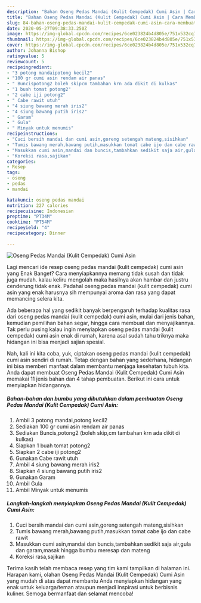 ```yaml
---
description: "Bahan Oseng Pedas Mandai (Kulit Cempedak) Cumi Asin | Cara Membuat Oseng Pedas Mandai (Kulit Cempedak) Cumi Asin Yang Enak Dan Lezat"
title: "Bahan Oseng Pedas Mandai (Kulit Cempedak) Cumi Asin | Cara Membuat Oseng Pedas Mandai (Kulit Cempedak) Cumi Asin Yang Enak Dan Lezat"
slug: 84-bahan-oseng-pedas-mandai-kulit-cempedak-cumi-asin-cara-membuat-oseng-pedas-mandai-kulit-cempedak-cumi-asin-yang-enak-dan-lezat
date: 2020-05-27T09:38:33.250Z
image: https://img-global.cpcdn.com/recipes/6ce023824b4d805e/751x532cq70/oseng-pedas-mandai-kulit-cempedak-cumi-asin-foto-resep-utama.jpg
thumbnail: https://img-global.cpcdn.com/recipes/6ce023824b4d805e/751x532cq70/oseng-pedas-mandai-kulit-cempedak-cumi-asin-foto-resep-utama.jpg
cover: https://img-global.cpcdn.com/recipes/6ce023824b4d805e/751x532cq70/oseng-pedas-mandai-kulit-cempedak-cumi-asin-foto-resep-utama.jpg
author: Johanna Bishop
ratingvalue: 5
reviewcount: 5
recipeingredient:
- "3 potong mandaipotong kecil2"
- "100 gr cumi asin rendam air panas"
- " Buncispotong2 boleh skipcm tambahan krn ada dikit di kulkas"
- "1 buah tomat potong2"
- "2 cabe iji potong2"
- " Cabe rawit utuh"
- "4 siung bawang merah iris2"
- "4 siung bawang putih iris2"
- " Garam"
- " Gula"
- " Minyak untuk menumis"
recipeinstructions:
- "Cuci bersih mandai dan cumi asin,goreng setengah mateng,sisihkan"
- "Tumis bawang merah,bawang putih,masukkan tomat cabe ijo dan cabe rawit"
- "Masukkan cumi asin,mandai dan buncis,tambahkan sedikit saja air,gula dan garam,masak hingga bumbu meresap dan mateng"
- "Koreksi rasa,sajikan"
categories:
- Resep
tags:
- oseng
- pedas
- mandai

katakunci: oseng pedas mandai 
nutrition: 227 calories
recipecuisine: Indonesian
preptime: "PT34M"
cooktime: "PT54M"
recipeyield: "4"
recipecategory: Dinner

---
```



![Oseng Pedas Mandai (Kulit Cempedak) Cumi Asin](https://img-global.cpcdn.com/recipes/6ce023824b4d805e/751x532cq70/oseng-pedas-mandai-kulit-cempedak-cumi-asin-foto-resep-utama.jpg)

Lagi mencari ide resep oseng pedas mandai (kulit cempedak) cumi asin yang Enak Banget? Cara menyiapkannya memang tidak susah dan tidak juga mudah. kalau keliru mengolah maka hasilnya akan hambar dan justru cenderung tidak enak. Padahal oseng pedas mandai (kulit cempedak) cumi asin yang enak harusnya sih mempunyai aroma dan rasa yang dapat memancing selera kita.

Ada beberapa hal yang sedikit banyak berpengaruh terhadap kualitas rasa dari oseng pedas mandai (kulit cempedak) cumi asin, mulai dari jenis bahan, kemudian pemilihan bahan segar, hingga cara membuat dan menyajikannya. Tak perlu pusing kalau ingin menyiapkan oseng pedas mandai (kulit cempedak) cumi asin enak di rumah, karena asal sudah tahu triknya maka hidangan ini bisa menjadi sajian spesial.




Nah, kali ini kita coba, yuk, ciptakan oseng pedas mandai (kulit cempedak) cumi asin sendiri di rumah. Tetap dengan bahan yang sederhana, hidangan ini bisa memberi manfaat dalam membantu menjaga kesehatan tubuh kita. Anda dapat membuat Oseng Pedas Mandai (Kulit Cempedak) Cumi Asin memakai 11 jenis bahan dan 4 tahap pembuatan. Berikut ini cara untuk menyiapkan hidangannya.

<!--inarticleads1-->

##### Bahan-bahan dan bumbu yang dibutuhkan dalam pembuatan Oseng Pedas Mandai (Kulit Cempedak) Cumi Asin:

1. Ambil 3 potong mandai,potong kecil2
1. Sediakan 100 gr cumi asin rendam air panas
1. Sediakan  Buncis,potong2 (boleh skip,cm tambahan krn ada dikit di kulkas)
1. Siapkan 1 buah tomat potong2
1. Siapkan 2 cabe iji potong2
1. Gunakan  Cabe rawit utuh
1. Ambil 4 siung bawang merah iris2
1. Siapkan 4 siung bawang putih iris2
1. Gunakan  Garam
1. Ambil  Gula
1. Ambil  Minyak untuk menumis




<!--inarticleads2-->

##### Langkah-langkah menyiapkan Oseng Pedas Mandai (Kulit Cempedak) Cumi Asin:

1. Cuci bersih mandai dan cumi asin,goreng setengah mateng,sisihkan
1. Tumis bawang merah,bawang putih,masukkan tomat cabe ijo dan cabe rawit
1. Masukkan cumi asin,mandai dan buncis,tambahkan sedikit saja air,gula dan garam,masak hingga bumbu meresap dan mateng
1. Koreksi rasa,sajikan




Terima kasih telah membaca resep yang tim kami tampilkan di halaman ini. Harapan kami, olahan Oseng Pedas Mandai (Kulit Cempedak) Cumi Asin yang mudah di atas dapat membantu Anda menyiapkan hidangan yang enak untuk keluarga/teman ataupun menjadi inspirasi untuk berbisnis kuliner. Semoga bermanfaat dan selamat mencoba!
